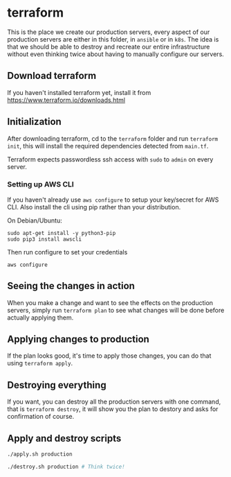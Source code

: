# terraform

This is the place we create our production servers, every aspect of our
production servers are either in this folder, in `ansible` or in `k8s`. The
idea is that we should be able to destroy and recreate our entire
infrastructure without even thinking twice about having to manually configure
our servers.

## Download terraform

If you haven't installed terraform yet, install it from https://www.terraform.io/downloads.html

## Initialization

After downloading terraform, cd to the `terraform` folder and run `terraform
init`, this will install the required dependencies detected from `main.tf`.

Terraform expects passwordless ssh access with `sudo` to `admin` on every server.

### Setting up AWS CLI

If you haven't already use `aws configure` to setup your key/secret for AWS
CLI. Also install the cli using pip rather than your distribution.

On Debian/Ubuntu:

```
sudo apt-get install -y python3-pip
sudo pip3 install awscli
```

Then run configure to set your credentials

```
aws configure
```

## Seeing the changes in action

When you make a change and want to see the effects on the production servers,
simply run `terraform plan` to see what changes will be done before actually
applying them.

## Applying changes to production

If the plan looks good, it's time to apply those changes, you can do that using
`terraform apply`.

## Destroying everything

If you want, you can destroy all the production servers with one command, that
is `terraform destroy`, it will show you the plan to destory and asks for
confirmation of course.

## Apply and destroy scripts

```bash
./apply.sh production
```

```bash
./destroy.sh production # Think twice!
```
